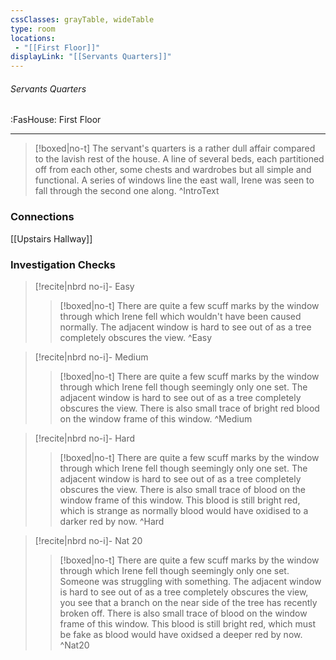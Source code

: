 ```yaml
---
cssClasses: grayTable, wideTable
type: room
locations:
 - "[[First Floor]]"
displayLink: "[[Servants Quarters]]"
---
```

###### Servants Quarters
<span class="sub2">:FasHouse: First Floor</span>

---

> [!boxed|no-t]
> The servant's quarters is a rather dull affair compared to the lavish rest of the house. A line of several beds, each partitioned off from each other, some chests and wardrobes but all simple and functional. A series of windows line the east wall, Irene was seen to fall through the second one along.
>^IntroText
	
### Connections
[[Upstairs Hallway]]

### Investigation Checks

> [!recite|nbrd no-i]- Easy
> <br>
> 
>> [!boxed|no-t]
>> There are quite a few scuff marks by the window through which Irene fell which wouldn't have been caused normally. The adjacent window is hard to see out of as a tree completely obscures the view.
>^Easy

> [!recite|nbrd no-i]- Medium
> <br>
> 
>> [!boxed|no-t]
>> There are quite a few scuff marks by the window through which Irene fell though seemingly only one set. The adjacent window is hard to see out of as a tree completely obscures the view. There is also small trace of bright red blood on the window frame of this window.
>^Medium

> [!recite|nbrd no-i]- Hard
> <br>
> 
>> [!boxed|no-t]
>> There are quite a few scuff marks by the window through which Irene fell though seemingly only one set. The adjacent window is hard to see out of as a tree completely obscures the view. There is also small trace of blood on the window frame of this window. This blood is still bright red, which is strange as normally blood would have oxidised to a darker red by now.
>^Hard

> [!recite|nbrd no-i]- Nat 20
> <br>
> 
>> [!boxed|no-t]
>> There are quite a few scuff marks by the window through which Irene fell though seemingly only one set. Someone was struggling with something. The adjacent window is hard to see out of as a tree completely obscures the view, you see that a branch on the near side of the tree has recently broken off. There is also small trace of blood on the window frame of this window. This blood is still bright red, which must be fake as blood would have oxidsed a deeper red by now.
>^Nat20

